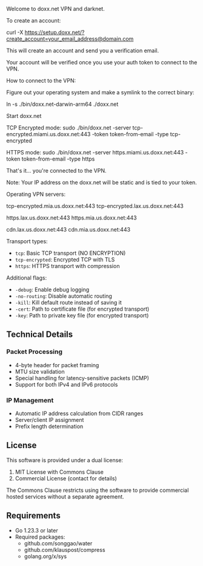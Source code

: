 Welcome to doxx.net VPN and darknet.

To create an account:

curl -X https://setup.doxx.net/?create_account=your_email_address@domain.com

This will create an account and send you a verification email.

Your account will be verified once you use your auth token to connect to the VPN.

How to connect to the VPN:

Figure out your operating system and make a symlink to the correct binary:

ln -s ./bin/doxx.net-darwin-arm64 ./doxx.net

Start doxx.net

TCP Encrypted mode: 
sudo ./bin/doxx.net -server tcp-encrypted.miami.us.doxx.net:443 -token token-from-email -type tcp-encrypted

HTTPS mode:
sudo ./bin/doxx.net -server https.miami.us.doxx.net:443 -token token-from-email -type https

That's it... you're connected to the VPN.

Note: Your IP address on the doxx.net will be static and is tied to your token.

Operating VPN servers:

tcp-encrypted.mia.us.doxx.net:443
tcp-encrypted.lax.us.doxx.net:443

https.lax.us.doxx.net:443
https.mia.us.doxx.net:443

cdn.lax.us.doxx.net:443
cdn.mia.us.doxx.net:443


Transport types:
- `tcp`: Basic TCP transport (NO ENCRYPTION)
- `tcp-encrypted`: Encrypted TCP with TLS
- `https`: HTTPS transport with compression

Additional flags:
- `-debug`: Enable debug logging
- `-no-routing`: Disable automatic routing
- `-kill`: Kill default route instead of saving it
- `-cert`: Path to certificate file (for encrypted transport)
- `-key`: Path to private key file (for encrypted transport)

## Technical Details

### Packet Processing

- 4-byte header for packet framing
- MTU size validation
- Special handling for latency-sensitive packets (ICMP)
- Support for both IPv4 and IPv6 protocols

### IP Management

- Automatic IP address calculation from CIDR ranges
- Server/client IP assignment
- Prefix length determination

## License

This software is provided under a dual license:
1. MIT License with Commons Clause
2. Commercial License (contact for details)

The Commons Clause restricts using the software to provide commercial hosted services without a separate agreement.

## Requirements

- Go 1.23.3 or later
- Required packages:
  - github.com/songgao/water
  - github.com/klauspost/compress
  - golang.org/x/sys
